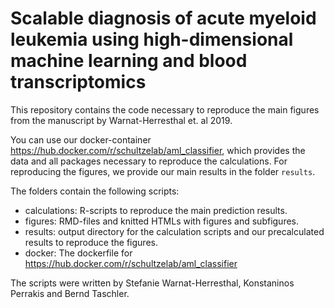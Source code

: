# Scalable diagnosis of acute myeloid leukemia using high-dimensional machine learning and blood transcriptomics

This repository contains the code necessary to reproduce the main figures from the manuscript by Warnat-Herresthal et. al 2019. 

You can use our docker-container https://hub.docker.com/r/schultzelab/aml_classifier, which provides the data and all packages necessary to reproduce the calculations. For reproducing the figures, we provide our main results in the folder `results`. 

The folders contain the following scripts: 

- calculations: R-scripts to reproduce the main prediction results. 
- figures: RMD-files and knitted HTMLs with figures and subfigures. 
- results: output directory for the calculation scripts and our precalculated results to reproduce the figures.
- docker: The dockerfile for https://hub.docker.com/r/schultzelab/aml_classifier

The scripts were written by Stefanie Warnat-Herresthal, Konstaninos Perrakis and Bernd Taschler. 
